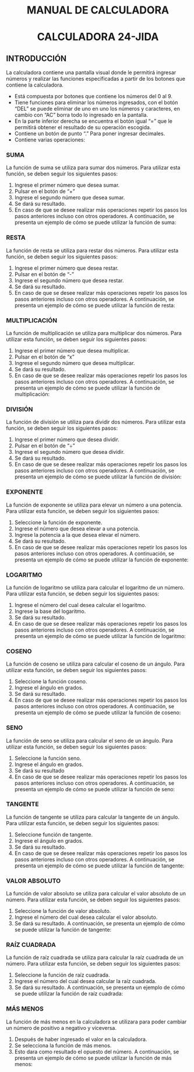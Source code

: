 # <p align="center">MANUAL DE CALCULADORA</p>
# <p align="center">CALCULADORA 24-JIDA</p>
## INTRODUCCIÓN

La calculadora contiene una pantalla visual donde le permitirá ingresar números y realizar las funciones especificadas a partir de los botones que contiene la calculadora. 
-	Está compuesta por botones que contiene los números del 0 al 9.
-	Tiene funciones para eliminar los números ingresados, con el botón “DEL” se puede eliminar de uno en uno los números y caracteres, en cambio con “AC” borra todo lo ingresado en la pantalla.
-	En la parte inferior derecha se encuentra el botón igual “=” que le permitirá obtener el resultado de su operación escogida.
-	Contiene un botón de punto “.” Para poner ingresar decimales.
-	Contiene varias operaciones:
### SUMA
La función de suma se utiliza para sumar dos números. Para utilizar esta función, se deben seguir los siguientes pasos:
1.	Ingrese el primer número que desea sumar.
2.	Pulsar en el botón de “+”
3.	Ingrese el segundo número que desea sumar.
4.	Se dará su resultado.
5.	En caso de que se desee realizar más operaciones repetir los pasos los pasos anteriores incluso con otros operadores.
A continuación, se presenta un ejemplo de cómo se puede utilizar la función de suma:

### RESTA
La función de resta se utiliza para restar dos números. Para utilizar esta función, se deben seguir los siguientes pasos:
1.	Ingrese el primer número que desea restar.
2.	Pulsar en el botón de “-”
3.	Ingrese el segundo número que desea restar.
4.	Se dará su resultado.
5.	En caso de que se desee realizar más operaciones repetir los pasos los pasos anteriores incluso con otros operadores.
A continuación, se presenta un ejemplo de cómo se puede utilizar la función de resta:

### MULTIPLICACIÓN
La función de multiplicación se utiliza para multiplicar dos números. Para utilizar esta función, se deben seguir los siguientes pasos:
1.	Ingrese el primer número que desea multiplicar.
2.	Pulsar en el botón de “x”
3.	Ingrese el segundo número que desea multiplicar.
4.	Se dará su resultado.
5.	En caso de que se desee realizar más operaciones repetir los pasos los pasos anteriores incluso con otros operadores.
A continuación, se presenta un ejemplo de cómo se puede utilizar la función de multiplicación:

### DIVISIÓN
La función de división se utiliza para dividir dos números. Para utilizar esta función, se deben seguir los siguientes pasos:
1.	Ingrese el primer número que desea dividir.
2.	Pulsar en el botón de “÷”
3.	Ingrese el segundo número que desea dividir.
4.	Se dará su resultado.
5.	En caso de que se desee realizar más operaciones repetir los pasos los pasos anteriores incluso con otros operadores.
A continuación, se presenta un ejemplo de cómo se puede utilizar la función de división:

### EXPONENTE
La función de exponente se utiliza para elevar un número a una potencia. Para utilizar esta función, se deben seguir los siguientes pasos:
1.	Seleccione la función de exponente.
2.	Ingrese el número que desea elevar a una potencia.
3.	Ingrese la potencia a la que desea elevar el número.
4.	Se dará su resultado.
5.	En caso de que se desee realizar más operaciones repetir los pasos los pasos anteriores incluso con otros operadores.
A continuación, se presenta un ejemplo de cómo se puede utilizar la función de exponente:

### LOGARITMO
La función de logaritmo se utiliza para calcular el logaritmo de un número. Para utilizar esta función, se deben seguir los siguientes pasos:
1.	Ingrese el número del cual desea calcular el logaritmo.
2.	Ingrese la base del logaritmo.
3.	Se dará su resultado.
4.	En caso de que se desee realizar más operaciones repetir los pasos los pasos anteriores incluso con otros operadores.
A continuación, se presenta un ejemplo de cómo se puede utilizar la función de logaritmo:

### COSENO
La función de coseno se utiliza para calcular el coseno de un ángulo. Para utilizar esta función, se deben seguir los siguientes pasos:
1.	Seleccione la función coseno.
2.	Ingrese el ángulo en grados.
3.	Se dará su resultado.
4.	En caso de que se desee realizar más operaciones repetir los pasos los pasos anteriores incluso con otros operadores.
A continuación, se presenta un ejemplo de cómo se puede utilizar la función de coseno:

### SENO
La función de seno se utiliza para calcular el seno de un ángulo. Para utilizar esta función, se deben seguir los siguientes pasos:
1.	Seleccione la función seno.
2.	Ingrese el ángulo en grados.
3.	Se dará su resultado
4.	En caso de que se desee realizar más operaciones repetir los pasos los pasos anteriores incluso con otros operadores.
A continuación, se presenta un ejemplo de cómo se puede utilizar la función de seno:

### TANGENTE
La función de tangente se utiliza para calcular la tangente de un ángulo. Para utilizar esta función, se deben seguir los siguientes pasos:
1.	Seleccione función de tangente.
2.	Ingrese el ángulo en grados.
3.	Se dará su resultado.
4.	En caso de que se desee realizar más operaciones repetir los pasos los pasos anteriores incluso con otros operadores.
A continuación, se presenta un ejemplo de cómo se puede utilizar la función de tangente:

### VALOR ABSOLUTO
La función de valor absoluto se utiliza para calcular el valor absoluto de un número. Para utilizar esta función, se deben seguir los siguientes pasos:
1.	Seleccione la función de valor absoluto.
2.	Ingrese el número del cual desea calcular el valor absoluto.
3.	Se dará su resultado.
A continuación, se presenta un ejemplo de cómo se puede utilizar la función de tangente:

### RAÍZ CUADRADA
La función de raíz cuadrada se utiliza para calcular la raíz cuadrada de un número. Para utilizar esta función, se deben seguir los siguientes pasos:
1.	Seleccione la función de raíz cuadrada.
2.	Ingrese el número del cual desea calcular la raíz cuadrada.
3.	Se dará su resultado.
A continuación, se presenta un ejemplo de cómo se puede utilizar la función de raíz cuadrada:

### MÁS MENOS
La función de más menos en la calculadora se utilizara para poder cambiar un número de positivo a negativo y viceversa.
1. Después de haber ingresado el valor en la calculadora.
2. Se selecciona la función de más menos.
3. Esto dara como resultado el opuesto del número.
A continuación, se presenta un ejemplo de cómo se puede utilizar la función de más menos:
